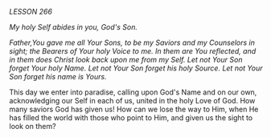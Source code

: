 *LESSON 266*

*My holy Self abides in you, God's Son.*

_Father,You gave me all Your Sons, to be my Saviors and my Counselors in sight; the Bearers of Your holy Voice to me. In them are You reflected, and in them does Christ look back upon me from my Self. Let not Your Son forget Your holy Name. Let not Your Son forget his holy Source. Let not Your Son forget his name is Yours._

This day we enter into paradise, calling upon God's Name and on our own, acknowledging our Self in each of us, united in the holy Love of God. How many saviors God has given us! How can we lose the way to Him, when He has filled the world with those who point to Him, and given us the sight to look on them?